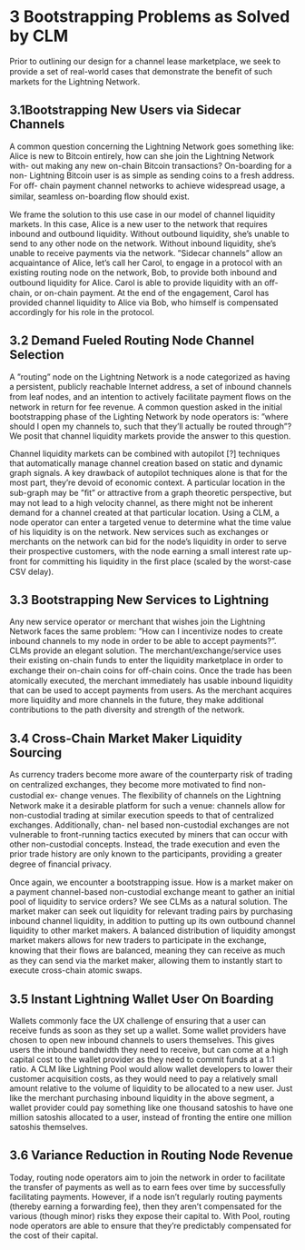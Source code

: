 # 3 Bootstrapping Problems as Solved by CLM

Prior to outlining our design for a channel lease marketplace, we seek to provide a set of real-world cases that demonstrate the beneﬁt of such markets for the Lightning Network.

## 3.1Bootstrapping New Users via Sidecar Channels

A common question concerning the Lightning Network goes something like: Alice is new to Bitcoin entirely, how can she join the Lightning Network with- out making any new on-chain Bitcoin transactions? On-boarding for a non- Lightning Bitcoin user is as simple as sending coins to a fresh address. For oﬀ- chain payment channel networks to achieve widespread usage, a similar, seamless on-boarding ﬂow should exist.

We frame the solution to this use case in our model of channel liquidity markets. In this case, Alice is a new user to the network that requires inbound and outbound liquidity. Without outbound liquidity, she’s unable to send to any other node on the network. Without inbound liquidity, she’s unable to receive payments via the network. ”Sidecar channels” allow an acquaintance of Alice, let’s call her Carol, to engage in a protocol with an existing routing node on the network, Bob, to provide both inbound and outbound liquidity for Alice. Carol is able to provide liquidity with an oﬀ-chain, or on-chain payment. At the end of the engagement, Carol has provided channel liquidity to Alice via Bob, who himself is compensated accordingly for his role in the protocol.

## 3.2 Demand Fueled Routing Node Channel Selection

A ”routing” node on the Lightning Network is a node categorized as having a persistent, publicly reachable Internet address, a set of inbound channels from leaf nodes, and an intention to actively facilitate payment ﬂows on the network in return for fee revenue. A common question asked in the initial bootstrapping phase of the Lighting Network by node operators is:  ”where should I open  my channels to, such that they’ll actually be routed through”? We posit that channel liquidity markets provide the answer to this question.

Channel liquidity markets can be combined with autopilot [?] techniques that automatically manage channel creation based on static and dynamic graph signals. A key drawback of autopilot techniques alone is that for the most part, they’re devoid of economic context. A particular location in the sub-graph may be ”ﬁt” or attractive from a graph theoretic perspective,  but may not lead to   a high velocity channel, as there might not be inherent demand for a channel created at that particular location.  Using a CLM, a node operator can enter    a targeted venue to determine what the time value of his liquidity is on the network. New services such as exchanges or merchants on the network can bid for the node’s liquidity in order to serve their prospective customers, with the node earning a small interest rate up-front for committing his liquidity in the ﬁrst place (scaled by the worst-case CSV delay).

## 3.3 Bootstrapping New Services to Lightning

Any new service operator or merchant that wishes join the Lightning Network faces the same problem: ”How can I incentivize nodes to create inbound channels to my node in order to be able to accept payments?”. CLMs provide an elegant solution. The merchant/exchange/service uses their existing on-chain funds to enter the liquidity marketplace in order to exchange their on-chain coins for oﬀ-chain coins. Once the trade has been atomically executed, the merchant immediately has usable inbound liquidity that can be used to accept payments from users. As the merchant acquires more liquidity and more channels in the future, they make additional contributions to the path diversity and strength of the network.

## 3.4 Cross-Chain Market Maker Liquidity Sourcing

As currency traders become more aware of the counterparty risk of trading on centralized exchanges, they become more motivated to ﬁnd non-custodial ex- change venues. The ﬂexibility of channels on the Lightning Network make it a desirable platform for such a venue: channels allow for non-custodial trading at similar execution speeds to that of centralized exchanges. Additionally, chan- nel based non-custodial exchanges are not vulnerable to front-running tactics executed by miners that can occur with other non-custodial concepts. Instead, the trade execution and even the prior trade history are only known to the participants, providing a greater degree of ﬁnancial privacy.

Once again, we encounter a bootstrapping issue. How is a market maker on a payment channel-based non-custodial exchange meant to gather an initial pool of liquidity to service orders? We see CLMs as a natural solution. The market maker can seek out liquidity for relevant trading pairs by purchasing inbound channel liquidity, in addition to putting up its own outbound channel liquidity to other market makers. A balanced distribution of liquidity amongst market makers allows for new traders to participate in the exchange, knowing that their ﬂows are balanced, meaning they can receive as much as they can send via the market maker, allowing them to instantly start to execute cross-chain atomic swaps.

## 3.5 Instant Lightning Wallet User On Boarding

Wallets commonly face the UX challenge of ensuring that a user can receive funds as soon as they set up a wallet. Some wallet providers have chosen to open new inbound channels to users themselves. This gives users the inbound bandwidth they need to receive, but can come at a high capital cost to the wallet provider as they need to commit funds at a 1:1 ratio. A CLM like Lightning Pool would allow wallet developers to lower their customer acquisition costs, as they would need to pay a relatively small amount relative to the volume of liquidity to be allocated to a new user. Just like the merchant purchasing inbound liquidity in the above segment, a wallet provider could pay something like one thousand satoshis to have one million satoshis allocated to a user, instead of fronting the entire one million satoshis themselves.

## 3.6 Variance Reduction in Routing Node Revenue

Today, routing node operators aim to join the network in order to facilitate the transfer of payments as well as to earn fees over time by successfully facilitating payments. However, if a node isn’t regularly routing payments (thereby earning a forwarding fee), then they aren’t compensated for the various (though minor) risks they expose their capital to. With Pool, routing node operators are able to ensure that they’re predictably compensated for the cost of their capital.
